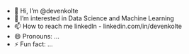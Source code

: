 - 👋 Hi, I’m @devenkolte
- 👀 I’m interested in Data Science and Machine Learning
- 📫 How to reach me linkedln - linkedin.com/in/devenkolte
- 😄 Pronouns: ...
- ⚡ Fun fact: ...

<!---
devenkolte/devenkolte is a ✨ special ✨ repository because its `README.md` (this file) appears on your GitHub profile.
You can click the Preview link to take a look at your changes.
--->
